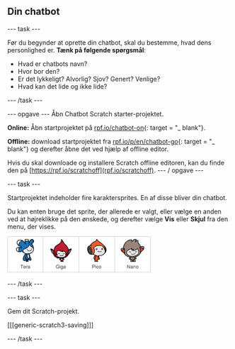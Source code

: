 ## Din chatbot

\--- task \---

Før du begynder at oprette din chatbot, skal du bestemme, hvad dens personlighed er. **Tænk på følgende spørgsmål**:

+ Hvad er chatbots navn?
+ Hvor bor den?
+ Er det lykkeligt? Alvorlig? Sjov? Genert? Venlige?
+ Hvad kan det lide og ikke lide?

\--- /task \---

\--- opgave \--- Åbn Chatbot Scratch starter-projektet.

**Online:** Åbn startprojektet på [rpf.io/chatbot-on](http://rpf.io/chatbot-on){: target = "_ blank"}.

**Offline:** download startprojektet fra [rpf.io/p/en/chatbot-go](http://rpf.io/p/en/chatbot-go){: target = "_ blank"} og derefter åbne det ved hjælp af offline editor.

Hvis du skal downloade og installere Scratch offline editoren, kan du finde den på [https://rpf.io/scratchoff](rpf.io/scratchoff). \--- / opgave \---

\--- task \---

Startprojektet indeholder fire karaktersprites. En af disse bliver din chatbot.

Du kan enten bruge det sprite, der allerede er valgt, eller vælge en anden ved at højreklikke på den ønskede, og derefter vælge **Vis** eller **Skjul** fra den menu, der vises.

![Vælg et tegn](images/chatbot-characters.png)

\--- /task \---

\--- task \---

Gem dit Scratch-projekt.

[[[generic-scratch3-saving]]]

\--- /task \---